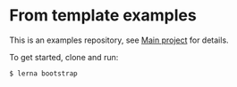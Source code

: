 # From template examples
This is an examples repository, see [Main project](https://github.com/stephenwf/from-template) for details.

To get started, clone and run:
```
$ lerna bootstrap
```
